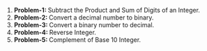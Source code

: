 <ol>
    <li><b>Problem-1: </b>Subtract the Product and Sum of Digits of an Integer.</li>
    <li><b>Problem-2: </b>Convert a decimal number to binary.</li>
    <li><b>Problem-3: </b>Convert a binary number to decimal.</li>
    <li><b>Problem-4: </b>Reverse Integer.</li>
    <li><b>Problem-5: </b>Complement of Base 10 Integer.</li>
</ol>